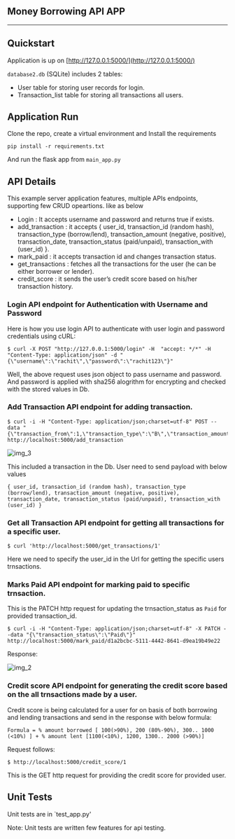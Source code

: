 Money Borrowing API APP
----------
----------


Quickstart
----------

Application is up on 
[http://127.0.0.1:5000/](http://127.0.0.1:5000/)

`database2.db` (SQLite) includes 2 tables:

* User table for storing user records for login.
* Transaction_list table for storing all transactions all users.

Application Run
---------------------

Clone the repo, create a virtual environment and Install the requirements
```buildoutcfg
pip install -r requirements.txt
```

And run the flask app from `main_app.py`

API Details
----------------------

This example server application features, multiple APIs endpoints, supporting few CRUD opeartions. like as below

* Login : It accepts username and password and returns true if exists.
* add_transaction : it accepts { user_id, transaction_id (random hash), transaction_type (borrow/lend), transaction_amount (negative, positive), transaction_date, transaction_status (paid/unpaid), transaction_with (user_id) }.
* mark_paid : it accepts transaction id  and changes transaction status.
* get_transactions : fetches all the transactions for the user (he can be either borrower or lender).
* credit_score : it sends the user’s credit score based on his/her transaction history.

### Login API endpoint for Authentication with Username and Password

Here is how you use login API to authenticate with user login and password credentials using cURL:

```
$ curl -X POST "http://127.0.0.1:5000/login" -H  "accept: */*" -H  "Content-Type: application/json" -d "{\"username\":\"rachit\",\"password\":\"rachit123\"}"
```

Well, the above request uses json object to pass username and
password. And password is applied with sha256 alogrithm for encrypting and checked with the stored values in Db. 


### Add Transaction API endpoint for adding transaction.

```
$ curl -i -H "Content-Type: application/json;charset=utf-8" POST --data "{\"transaction_from\":1,\"transaction_type\":\"B\",\"transaction_amount\":200,\"transaction_status\":\"Unpaid\",\"transaction_with\":2,\"reason\":\"loan\"}" http://localhost:5000/add_transaction
```

![img_3](https://user-images.githubusercontent.com/36357104/165146688-efffa3e8-d75c-4c15-a0ce-07c00789db22.png)


This included a transaction in the Db. User need to send payload with below values
```
{ user_id, transaction_id (random hash), transaction_type (borrow/lend), transaction_amount (negative, positive), transaction_date, transaction_status (paid/unpaid), transaction_with (user_id) }
```

### Get all Transaction API endpoint for getting all transactions for a specific user.

```
$ curl 'http://localhost:5000/get_transactions/1'
```

Here we need to specify the user_id in the Url for getting the specific users trnsactions.


### Marks Paid API endpoint for marking paid to specific trnsaction.

This is the PATCH http request for updating the trnsaction_status as `Paid` for provided transaction_id.

```
$ curl -i -H "Content-Type: application/json;charset=utf-8" -X PATCH --data "{\"transaction_status\":\"Paid\"}" http://localhost:5000/mark_paid/d1a2bcbc-5111-4442-8641-d9ea19b49e22
```

Response:

![img_2](https://user-images.githubusercontent.com/36357104/165146895-83c44c17-d477-4ea7-988e-08db221d0acc.png)


### Credit score API endpoint for generating the credit score based on the all trnsactions made by a user.

Credit score is being calculated for a user for on basis of both borrowing and lending transactions and
send in the response with below formula:

`Formula = % amount borrowed [ 100(>90%), 200 (80%-90%), 300.. 1000 (<10%) ] + % amount lent [1100(<10%), 1200, 1300.. 2000 (>90%)]`

Request follows:
```
$ http://localhost:5000/credit_score/1
```

This is the GET http request for providing the credit score for provided user.



Unit Tests 
------------------

Unit tests are in `test_app.py' 

Note: Unit tests are written few features for api testing.  

